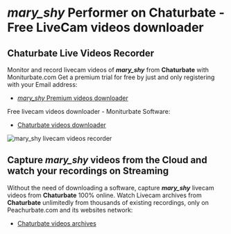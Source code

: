 # _mary_shy_ Performer on Chaturbate - Free LiveCam videos downloader

## Chaturbate Live Videos Recorder

Monitor and record livecam videos of **_mary_shy_** from **Chaturbate** with Moniturbate.com
Get a premium trial for free by just and only registering with your Email address:
* [_mary_shy_ Premium videos downloader](https://moniturbate.com/request-demo-licence-key.html)

Free livecam videos downloader - Moniturbate Software:
* [Chaturbate videos downloader](https://moniturbate.com/moniturbate-download-software.html)

![_mary_shy_ livecam videos recorder](https://peachurnet.com/templates/moniturbate-software.png)


## Capture _mary_shy_ videos from the Cloud and watch your recordings on Streaming

Without the need of downloading a software, capture **_mary_shy_** livecam videos from **Chaturbate** 100% online.
Watch Livecam archives from **Chaturbate** unlimitedly from thousands of existing recordings, only on Peachurbate.com and its websites network:
* [Chaturbate videos archives](https://peachurnet.com/)